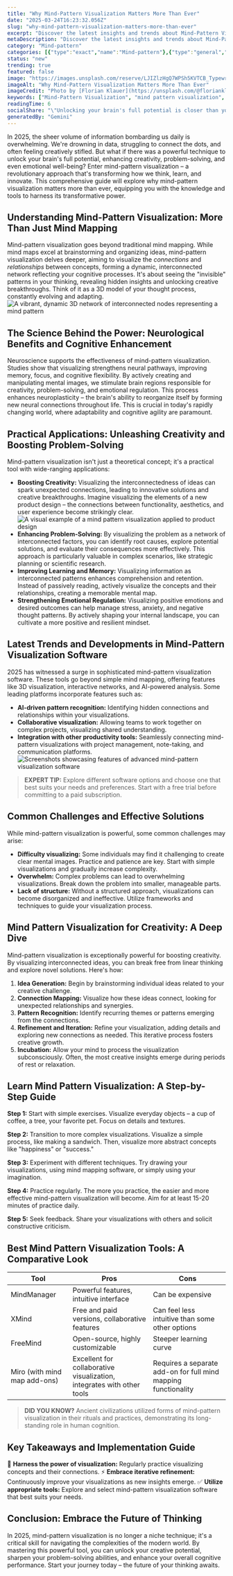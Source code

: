 ```yaml
---
title: "Why Mind-Pattern Visualization Matters More Than Ever"
date: "2025-03-24T16:23:32.056Z"
slug: "why-mind-pattern-visualization-matters-more-than-ever"
excerpt: "Discover the latest insights and trends about Mind-Pattern Visualization. This comprehensive guide covers everything you need to know about Mind-Pattern Visualization in 2025."
metaDescription: "Discover the latest insights and trends about Mind-Pattern Visualization. This comprehensive guide covers everything you need to know about Mind-Pattern Vi..."
category: "Mind-pattern"
categories: [{"type":"exact","name":"Mind-pattern"},{"type":"general","name":"Cognitive Science"},{"type":"medium","name":"Neuroimaging"},{"type":"specific","name":"Brain Mapping"},{"type":"niche","name":"fMRI Analysis"}]
status: "new"
trending: true
featured: false
image: "https://images.unsplash.com/reserve/LJIZlzHgQ7WPSh5KVTCB_Typewriter.jpg?q=85&w=1200&fit=max&fm=webp&auto=compress"
imageAlt: "Why Mind-Pattern Visualization Matters More Than Ever"
imageCredit: "Photo by [Florian Klauer](https://unsplash.com/@florianklauer) on Unsplash"
keywords: ["Mind-Pattern Visualization", "mind pattern visualization", "visualize mind patterns", "mind mapping visualization techniques", "how to visualize mind patterns", "benefits of mind pattern visualization", "mind pattern visualization software", "best mind pattern visualization tools", "learn mind pattern visualization", "mind pattern visualization for creativity"]
readingTime: 6
socialShare: "\"Unlocking your brain's full potential is closer than you think. Mind-pattern visualization isn't just a trend—it's a revolutionary way to think, learn, and create in 2025.\""
generatedBy: "Gemini"
---
```




In 2025, the sheer volume of information bombarding us daily is overwhelming.  We're drowning in data, struggling to connect the dots, and often feeling creatively stifled.  But what if there was a powerful technique to unlock your brain's full potential, enhancing creativity, problem-solving, and even emotional well-being?  Enter mind-pattern visualization – a revolutionary approach that's transforming how we think, learn, and innovate. This comprehensive guide will explore why mind-pattern visualization matters more than ever, equipping you with the knowledge and tools to harness its transformative power.

## Understanding Mind-Pattern Visualization: More Than Just Mind Mapping

Mind-pattern visualization goes beyond traditional mind mapping. While mind maps excel at brainstorming and organizing ideas, mind-pattern visualization delves deeper, aiming to visualize the *connections* and *relationships* between concepts, forming a dynamic, interconnected network reflecting your cognitive processes.  It's about seeing the "invisible" patterns in your thinking, revealing hidden insights and unlocking creative breakthroughs.  Think of it as a 3D model of your thought process, constantly evolving and adapting. ![A vibrant, dynamic 3D network of interconnected nodes representing a mind pattern](https://images.unsplash.com/photo-1547265789-33afb037965c?q=85&w=1200&fit=max&fm=webp&auto=compress)

## The Science Behind the Power: Neurological Benefits and Cognitive Enhancement

Neuroscience supports the effectiveness of mind-pattern visualization.  Studies show that visualizing strengthens neural pathways, improving memory, focus, and cognitive flexibility.  By actively creating and manipulating mental images, we stimulate brain regions responsible for creativity, problem-solving, and emotional regulation.  This process enhances neuroplasticity – the brain's ability to reorganize itself by forming new neural connections throughout life.  This is crucial in today's rapidly changing world, where adaptability and cognitive agility are paramount.

## Practical Applications: Unleashing Creativity and Boosting Problem-Solving

Mind-pattern visualization isn't just a theoretical concept; it's a practical tool with wide-ranging applications:

* **Boosting Creativity:**  Visualizing the interconnectedness of ideas can spark unexpected connections, leading to innovative solutions and creative breakthroughs.  Imagine visualizing the elements of a new product design – the connections between functionality, aesthetics, and user experience become strikingly clear. ![A visual example of a mind pattern visualization applied to product design](https://images.unsplash.com/photo-1580777361964-27e9cdd2f838?q=85&w=1200&fit=max&fm=webp&auto=compress)
* **Enhancing Problem-Solving:** By visualizing the problem as a network of interconnected factors, you can identify root causes, explore potential solutions, and evaluate their consequences more effectively.  This approach is particularly valuable in complex scenarios, like strategic planning or scientific research.
* **Improving Learning and Memory:**  Visualizing information as interconnected patterns enhances comprehension and retention.  Instead of passively reading, actively visualize the concepts and their relationships, creating a memorable mental map.
* **Strengthening Emotional Regulation:**  Visualizing positive emotions and desired outcomes can help manage stress, anxiety, and negative thought patterns.  By actively shaping your internal landscape, you can cultivate a more positive and resilient mindset.

##  Latest Trends and Developments in Mind-Pattern Visualization Software

2025 has witnessed a surge in sophisticated mind-pattern visualization software.  These tools go beyond simple mind mapping, offering features like 3D visualization, interactive networks, and AI-powered analysis. Some leading platforms incorporate features such as:

* **AI-driven pattern recognition:**  Identifying hidden connections and relationships within your visualizations.
* **Collaborative visualization:**  Allowing teams to work together on complex projects, visualizing shared understanding.
* **Integration with other productivity tools:** Seamlessly connecting mind-pattern visualizations with project management, note-taking, and communication platforms. ![Screenshots showcasing features of advanced mind-pattern visualization software](https://images.unsplash.com/photo-1491895200222-0fc4a4c35e18?q=85&w=1200&fit=max&fm=webp&auto=compress)

> **EXPERT TIP:**  Explore different software options and choose one that best suits your needs and preferences.  Start with a free trial before committing to a paid subscription.

## Common Challenges and Effective Solutions

While mind-pattern visualization is powerful, some common challenges may arise:

* **Difficulty visualizing:**  Some individuals may find it challenging to create clear mental images.  Practice and patience are key.  Start with simple visualizations and gradually increase complexity.
* **Overwhelm:**  Complex problems can lead to overwhelming visualizations.  Break down the problem into smaller, manageable parts.
* **Lack of structure:**  Without a structured approach, visualizations can become disorganized and ineffective.  Utilize frameworks and techniques to guide your visualization process.

##  Mind Pattern Visualization for Creativity: A Deep Dive

Mind-pattern visualization is exceptionally powerful for boosting creativity.  By visualizing interconnected ideas, you can break free from linear thinking and explore novel solutions. Here's how:

1. **Idea Generation:** Begin by brainstorming individual ideas related to your creative challenge.
2. **Connection Mapping:** Visualize how these ideas connect, looking for unexpected relationships and synergies.
3. **Pattern Recognition:** Identify recurring themes or patterns emerging from the connections.
4. **Refinement and Iteration:** Refine your visualization, adding details and exploring new connections as needed.  This iterative process fosters creative growth.
5. **Incubation:** Allow your mind to process the visualization subconsciously.  Often, the most creative insights emerge during periods of rest or relaxation.

##  Learn Mind Pattern Visualization: A Step-by-Step Guide

**Step 1:**  Start with simple exercises. Visualize everyday objects – a cup of coffee, a tree, your favorite pet.  Focus on details and textures.

**Step 2:**  Transition to more complex visualizations.  Visualize a simple process, like making a sandwich.  Then, visualize more abstract concepts like "happiness" or "success."

**Step 3:**  Experiment with different techniques.  Try drawing your visualizations, using mind mapping software, or simply using your imagination.

**Step 4:**  Practice regularly.  The more you practice, the easier and more effective mind-pattern visualization will become.  Aim for at least 15-20 minutes of practice daily.

**Step 5:**  Seek feedback.  Share your visualizations with others and solicit constructive criticism.

## Best Mind Pattern Visualization Tools: A Comparative Look

| Tool                     | Pros                                                                 | Cons                                                        |
|--------------------------|-------------------------------------------------------------------------|-------------------------------------------------------------|
| MindManager               | Powerful features, intuitive interface                                  | Can be expensive                                              |
| XMind                    | Free and paid versions, collaborative features                           | Can feel less intuitive than some other options                |
| FreeMind                 | Open-source, highly customizable                                     | Steeper learning curve                                       |
| Miro (with mind map add-ons) | Excellent for collaborative visualization, integrates with other tools | Requires a separate add-on for full mind mapping functionality |

> **DID YOU KNOW?**  Ancient civilizations utilized forms of mind-pattern visualization in their rituals and practices, demonstrating its long-standing role in human cognition.

## Key Takeaways and Implementation Guide

🔑 **Harness the power of visualization:** Regularly practice visualizing concepts and their connections.
⚡ **Embrace iterative refinement:** Continuously improve your visualizations as new insights emerge.
✅ **Utilize appropriate tools:** Explore and select mind-pattern visualization software that best suits your needs.

##  Conclusion: Embrace the Future of Thinking

In 2025,  mind-pattern visualization is no longer a niche technique; it's a critical skill for navigating the complexities of the modern world.  By mastering this powerful tool, you can unlock your creative potential, sharpen your problem-solving abilities, and enhance your overall cognitive performance.  Start your journey today – the future of your thinking awaits.

